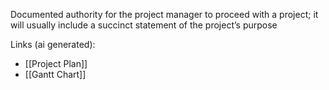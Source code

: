 Documented authority for the project manager to proceed with a project; it will usually include a succinct statement of the project’s purpose

Links (ai generated):
 - [[Project Plan]]
 - [[Gantt Chart]]
